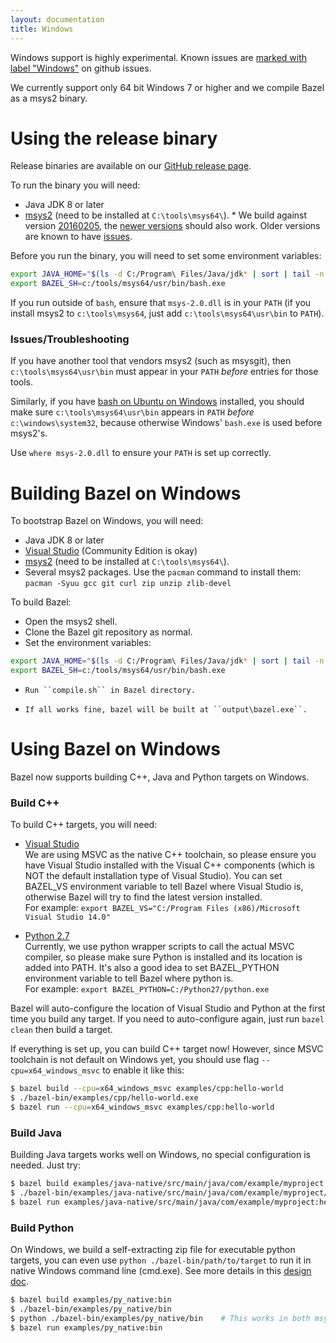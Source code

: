 ```yaml
---
layout: documentation
title: Windows
---
```



Windows support is highly experimental. Known issues are [marked with
label "Windows"](https://github.com/bazelbuild/bazel/issues?q=is%3Aissue+is%3Aopen+label%3A%22category%3A+multi-platform+%3E+windows%22)
on github issues.

We currently support only 64 bit Windows 7 or higher and we compile Bazel as a msys2 binary.

Using the release binary
=========================

Release binaries are available on our [GitHub release page](https://github.com/bazelbuild/bazel/releases).

To run the binary you will need:

*    Java JDK 8 or later
*    [msys2](https://msys2.github.io/) (need to be installed at
     ``C:\tools\msys64\``).
    * We build against version
     [20160205](https://sourceforge.net/projects/msys2/files/Base/x86_64/msys2-x86_64-20160205.exe/download),
     the [newer versions](https://sourceforge.net/projects/msys2/files/latest/download?source=files)
     should also work. Older versions are known to have
     [issues](https://github.com/bazelbuild/bazel/issues/1919).

Before you run the binary, you will need to set some environment
variables:

```bash
export JAVA_HOME="$(ls -d C:/Program\ Files/Java/jdk* | sort | tail -n 1)"
export BAZEL_SH=c:/tools/msys64/usr/bin/bash.exe
```

If you run outside of `bash`, ensure that ``msys-2.0.dll`` is in your ``PATH``
(if you install msys2 to ``c:\tools\msys64``, just add
``c:\tools\msys64\usr\bin`` to ``PATH``).

### Issues/Troubleshooting

If you have another tool that vendors msys2 (such as msysgit), then ``c:\tools\msys64\usr\bin`` must appear in your ``PATH`` *before* entries for those tools.

Similarly, if you have [bash on Ubuntu on Windows](https://msdn.microsoft.com/en-gb/commandline/wsl/about) installed, you should make sure ``c:\tools\msys64\usr\bin`` appears in ``PATH`` *before* ``c:\windows\system32``, because otherwise Windows' ``bash.exe`` is used before msys2's.

Use `where msys-2.0.dll` to ensure your ``PATH`` is set up correctly.


Building Bazel on Windows
=========================

To bootstrap Bazel on Windows, you will need:

*    Java JDK 8 or later
*    [Visual Studio](https://www.visualstudio.com/) (Community Edition is okay)
*    [msys2](https://msys2.github.io/) (need to be installed at
     ``C:\tools\msys64\``).
*    Several msys2 packages. Use the ``pacman`` command to install them:
     ``pacman -Syuu gcc git curl zip unzip zlib-devel``

To build Bazel:

*    Open the msys2 shell.
*    Clone the Bazel git repository as normal.
*    Set the environment variables:

```bash
export JAVA_HOME="$(ls -d C:/Program\ Files/Java/jdk* | sort | tail -n 1)"
export BAZEL_SH=c:/tools/msys64/usr/bin/bash.exe
```

*     Run ``compile.sh`` in Bazel directory.
*     If all works fine, bazel will be built at ``output\bazel.exe``.

Using Bazel on Windows
======================

Bazel now supports building C++, Java and Python targets on Windows.

### Build C++

To build C++ targets, you will need:

* [Visual Studio](https://www.visualstudio.com/)
<br/>We are using MSVC as the native C++ toolchain, so please ensure you have Visual
Studio installed with the Visual C++ components
(which is NOT the default installation type of Visual Studio).
You can set BAZEL\_VS environment variable to tell Bazel
where Visual Studio is, otherwise Bazel will try to find the latest version installed.
<br/>For example: `export BAZEL_VS="C:/Program Files (x86)/Microsoft Visual Studio 14.0"`

* [Python 2.7](https://www.python.org/downloads/)
<br/>Currently, we use python wrapper scripts to call the actual MSVC compiler, so
please make sure Python is installed and its location is added into PATH.
It's also a good idea to set BAZEL\_PYTHON environment variable to tell Bazel
where python is.
<br/>For example: `export BAZEL_PYTHON=C:/Python27/python.exe`

Bazel will auto-configure the location of Visual Studio and Python at the first
time you build any target.
If you need to auto-configure again, just run `bazel clean` then build a target.

If everything is set up, you can build C++ target now! However, since MSVC
toolchain is not default on Windows yet, you should use flag
`--cpu=x64_windows_msvc` to enable it like this:

```bash
$ bazel build --cpu=x64_windows_msvc examples/cpp:hello-world
$ ./bazel-bin/examples/cpp/hello-world.exe
$ bazel run --cpu=x64_windows_msvc examples/cpp:hello-world
```

### Build Java

Building Java targets works well on Windows, no special configuration is needed.
Just try:

```bash
$ bazel build examples/java-native/src/main/java/com/example/myproject:hello-world
$ ./bazel-bin/examples/java-native/src/main/java/com/example/myproject/hello-world
$ bazel run examples/java-native/src/main/java/com/example/myproject:hello-world
```

### Build Python

On Windows, we build a self-extracting zip file for executable python targets, you can even use
`python ./bazel-bin/path/to/target` to run it in native Windows command line (cmd.exe).
See more details in this [design doc](/designs/2016/09/05/build-python-on-windows.html).

```bash
$ bazel build examples/py_native:bin
$ ./bazel-bin/examples/py_native/bin
$ python ./bazel-bin/examples/py_native/bin    # This works in both msys and cmd.exe
$ bazel run examples/py_native:bin
```
